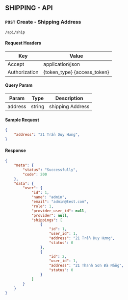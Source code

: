 ## SHIPPING - API

### `POST` Create - Shipping Address
```
/api/ship
```
#### Request Headers
| Key | Value |
|---|---|
|Accept|application\json|
|Authorization|{token_type} {access_token}|

#### Query Param
| Param | Type | Description |
|---|---|---|
| address | string | shipping Address |

#### Sample Request
```json
{
	"address": "21 Trần Duy Hưng",
}
```

#### Response 
```json
{
    "meta": {
        "status": "Successfully",
        "code": 200
    },
    "data": {
        "user": {
            "id": 1,
            "name": "admin",
            "email": "admin@test.com",
            "role": 1,
            "provider_user_id": null,
            "provider": null,
            "shippings": [
                {
                    "id": 1,
                    "user_id": 1,
                    "address": "21 Trần Duy Hưng",
                    "status": 0
                },
                {
                    "id": 2,
                    "user_id": 1,
                    "address": "21 Thanh Sơn Đà Nẵng",
                    "status": 0
                }
            ]
        }
    }
}
```
